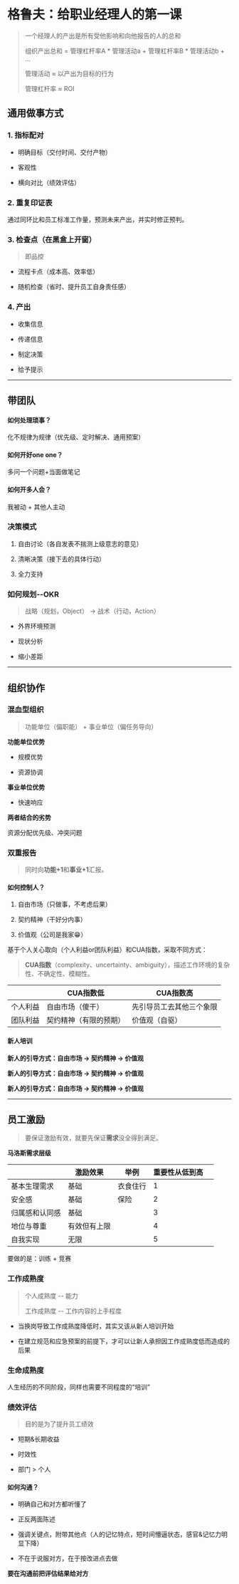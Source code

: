 # 格鲁夫：给职业经理人的第一课

> 一个经理人的产出是所有受他影响和向他报告的人的总和
> 
> 组织产出总和 = 管理杠杆率A * 管理活动a + 管理杠杆率B * 管理活动b + ...
> 
> 管理活动 ≈ 以产出为目标的行为
> 
> 管理杠杆率 ≈ ROI

## 通用做事方式

### 1. 指标配对

- 明确目标（交付时间、交付产物）

- 客观性

- 横向对比（绩效评估）

### 2. 重复印证表

通过同环比和员工标准工作量，预测未来产出，并实时修正预判。

### 3. 检查点（在黑盒上开窗）

> 即品控

- 流程卡点（成本高、效率低）

- 随机检查（省时、提升员工自身责任感）

### 

### 4. 产出

- 收集信息

- 传递信息

- 制定决策

- 给予提示

---

## 带团队

#### 如何处理琐事？

化不规律为规律（优先级、定时解决、通用预案）

#### 如何开好one one？

多问一个问题+当面做笔记

#### 如何开多人会？

我被动 + 其他人主动

### 决策模式

1. 自由讨论（各自发表不揣测上级意志的意见）

2. 清晰决策（接下去的具体行动）

3. 全力支持

### 如何规划--OKR

> 战略（规划，Object） -> 战术（行动，Action）

- 外界环境预测

- 现状分析

- 缩小差距

---

## 组织协作

### 混血型组织

> 功能单位（偏职能） + 事业单位（偏任务导向）

**功能单位优势**

- 规模优势

- 资源协调

**事业单位优势**

- 快速响应

**两者结合的劣势**

资源分配优先级、冲突问题

### 双重报告

> 同时向**功能+1**和**事业+1**汇报。

#### 如何控制人？

1. 自由市场（只做事，不考虑后果）

2. 契约精神（干好分内事）

3. 价值观（公司是我家😁）

基于个人关心取向（个人利益or团队利益）和CUA指数，采取不同方式：

> **CUA指数**（complexity、uncertainty、ambiguity），描述工作环境的复杂性、不确定性、模糊性。

|      | CUA指数低      | CUA指数高       |
| ---- | ----------- | ------------ |
| 个人利益 | 自由市场（傻干）    | 先引导员工去其他三个象限 |
| 团队利益 | 契约精神（有限的预期） | 价值观（自驱）      |

#### 新人培训

**新人的引导方式：自由市场 -> 契约精神 -> 价值观**

**新人的引导方式：自由市场 -> 契约精神 -> 价值观**

**新人的引导方式：自由市场 -> 契约精神 -> 价值观**

---

## 员工激励

> 要保证激励有效，就要先保证**需求**没全得到满足。

**马洛斯需求层级**

|         | 激励效果   | 举例   | 重要性从低到高 |     |
| ------- | ------ | ---- | ------- | --- |
| 基本生理需求  | 基础     | 衣食住行 | 1       |     |
| 安全感     | 基础     | 保险   | 2       |     |
| 归属感和认同感 | 基础     |      | 3       |     |
| 地位与尊重   | 有效但有上限 |      | 4       |     |
| 自我实现    | 无限     |      | 5       |     |

要做的是：训练 + 竞赛

### 工作成熟度

> 个人成熟度 -- 能力
> 
> 工作成熟度 -- 工作内容的上手程度

- 当换岗导致工作成熟度降低时，其实又该从新人培训开始

- 在建立规范和应急预案的前提下，才可以让新人承担因工作成熟度低而造成的后果

### 生命成熟度

人生经历的不同阶段，同样也需要不同程度的“培训”

### 绩效评估

> 目的是为了提升员工绩效

- 短期&长期收益

- 时效性

- 部门 > 个人

#### 如何沟通？

- 明确自己和对方都听懂了

- 正反两面陈述

- 强调关键点，附带其他点（人的记忆特点，短时间懵逼状态，感官&记忆力明显下降）

- 不在于说服对方，在于按改进点去做

**要在沟通前把评估结果给对方**
